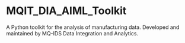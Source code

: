 # MQIT_DIA_AIML_Toolkit

A Python toolkit for the analysis of manufacturing data.
Developed and maintained by MQ-IDS Data Integration and Analytics.
